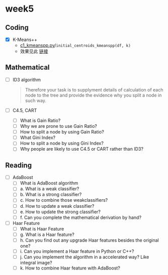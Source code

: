 # week5

## Coding

- [x] K-Means++
  - [c1_kmeanspp.py](c1_kmeanspp.py)/`initial_centroids_kmeanspp(df, k)`
  - 效果见此 [链接](./KMeansResult.md)

## Mathematical

- [ ] ID3 algorithm
  > Therefore your task is to supplyment details of calculation of each node to the tree and provide the evidence why you split a node in such way.  

- [ ] C4.5, CART
  - [ ] What is Gain Ratio?
  - [ ] Why we are prone to use Gain Ratio?
  - [ ] How to split a node by using Gain Ratio?
  - [ ] What Gini Index?
  - [ ] How to split a node by using Gini Index?
  - [ ] Why people are likely to use C4.5 or CART rather than ID3?

## Reading

- [ ] AdaBoost
  - [ ] What is AdaBoost algorithm
  - [ ] a. What is a weak classifier?
  - [ ] b. What is a strong classifier?
  - [ ] c. How to combine those weakclassifiers?
  - [ ] d. How to update a weak classifier?
  - [ ] e. How to update the strong classifier?
  - [ ] f. Can you complete the mathematical derivation by hand?
- [ ] Haar Feature
  - [ ] What is Haar Feature
  - [ ] g. What is a Haar feature?
  - [ ] h. Can you find out any upgrade Haar features besides the original one?
  - [ ] i. Can you implement a Haar feature in Python or C++?
  - [ ] j. Can you implement the algorithm in a accelerated way? Like integral image?
  - [ ] k. How to combine Haar feature with AdaBoost?
